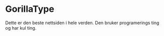 # GorillaType
Dette er den beste nettsiden i hele verden. Den bruker programerings ting og har kul ting.
